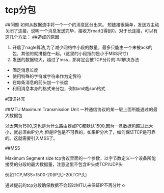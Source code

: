# tcp分包
##问题
如何从数据流中将一个一个的消息区分出来。
短链接很简单，发送方主动关闭了连接，说明一个消息发送完毕，接收方read()得到0。对于长连接，可以有这几个方法：
##造成的原因
1. 开启了nagle算法,为了减少网络中小段的数量，最多只能由一个未被ack的包，其他的就拼接在一起。(这里的小段指的是小于MSS尺寸)
2. 发送的数据较大，超过了mss，那肯定会被TCP分片的
##解决办法
- 固定消息长度
- 使用特殊的字符或字符串作为定界符
- 在每条消息的前头加一个长度
- 利用消息本身的格式来分包，例如xml或json格式


#知识补充

##MTU
Maximum Transmission Unit 一种通信协议的某一层上面所能通过的最大数据包

以太网为1500,这也是为什么路由器或PC都默认1500,因为一旦数据包超过此大小，就必须由IP分片,但是IP包是不可靠的，如果IP分片了，如何保证TCP是可靠的。这就需要引入MSS了。

##MSS

Maximum Segment size tcp协议里面的一个参数，以字节数定义一个设备所能接受的分段的最大数据量，注意这里不包含IP头或TCP/UDP头

例如TCP,MSS=1500-20(IP头)-20(TCP头)

通过提前的tcp分段确保数据不会超过MTU,来保证IP不再分片
o